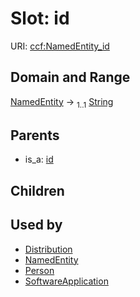 
# Slot: id




URI: [ccf:NamedEntity_id](http://purl.org/ccf/NamedEntity_id)


## Domain and Range

[NamedEntity](NamedEntity.md) &#8594;  <sub>1..1</sub> [String](types/String.md)

## Parents

 *  is_a: [id](id.md)

## Children


## Used by

 * [Distribution](Distribution.md)
 * [NamedEntity](NamedEntity.md)
 * [Person](Person.md)
 * [SoftwareApplication](SoftwareApplication.md)
